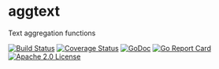 # aggtext

Text aggregation functions

[![Build Status](https://travis-ci.org/linkosmos/aggtext.svg?branch=master)](https://travis-ci.org/linkosmos/aggtext)
[![Coverage Status](https://coveralls.io/repos/github/linkosmos/aggtext/badge.svg?branch=master)](https://coveralls.io/github/linkosmos/aggtext?branch=master)
[![GoDoc](http://godoc.org/github.com/linkosmos/aggtext?status.svg)](http://godoc.org/github.com/linkosmos/aggtext)
[![Go Report Card](http://goreportcard.com/badge/linkosmos/aggtext)](http://goreportcard.com/report/linkosmos/aggtext)
[![Apache 2.0 License](http://img.shields.io/badge/license-APACHE-blue.svg)](https://opensource.org/licenses/Apache-2.0)
